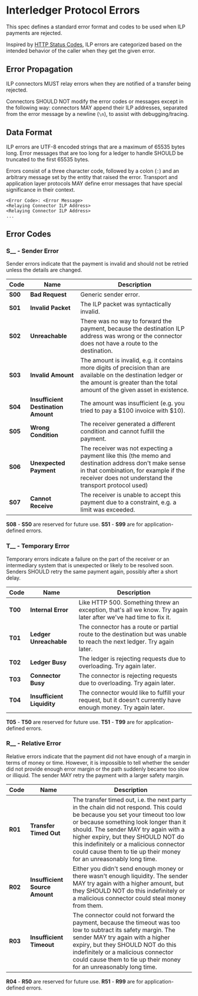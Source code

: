 # Interledger Protocol Errors

This spec defines a standard error format and codes to be used when ILP payments are rejected.

Inspired by [HTTP Status Codes](https://tools.ietf.org/html/rfc2616#section-10), ILP errors are categorized based on the intended behavior of the caller when they get the given error.

## Error Propagation

ILP connectors MUST relay errors when they are notified of a transfer being rejected.

Connectors SHOULD NOT modify the error codes or messages except in the following way: connectors MAY append their ILP addresses, separated from the error message by a newline (`\n`), to assist with debugging/tracing.

## Data Format

ILP errors are UTF-8 encoded strings that are a maximum of 65535 bytes long. Error messages that are too long for a ledger to handle SHOULD be truncated to the first 65535 bytes.

Errors consist of a three character code, followed by a colon (`:`) and an arbitrary message set by the entity that raised the error. Transport and application layer protocols MAY define error messages that have special significance in their context.

```
<Error Code>: <Error Message>
<Relaying Connector ILP Address>
<Relaying Connector ILP Address>
...
```

## Error Codes

### S__ - Sender Error

Sender errors indicate that the payment is invalid and should not be retried unless the details are changed.

| Code | Name | Description |
|---|---|---|
| **S00** | **Bad Request** | Generic sender error. |
| **S01** | **Invalid Packet** | The ILP packet was syntactically invalid. |
| **S02** | **Unreachable** | There was no way to forward the payment, because the destination ILP address was wrong or the connector does not have a route to the destination. |
| **S03** | **Invalid Amount** | The amount is invalid, e.g. it contains more digits of precision than are available on the destination ledger or the amount is greater than the total amount of the given asset in existence. |
| **S04** | **Insufficient Destination Amount** | The amount was insufficient (e.g. you tried to pay a $100 invoice with $10). |
| **S05** | **Wrong Condition** | The receiver generated a different condition and cannot fulfill the payment. |
| **S06** | **Unexpected Payment** | The receiver was not expecting a payment like this (the memo and destination address don't make sense in that combination, for example if the receiver does not understand the transport protocol used) |
| **S07** | **Cannot Receive** | The receiver is unable to accept this payment due to a constraint, e.g. a limit was exceeded. |

**S08** - **S50** are reserved for future use.
**S51** - **S99** are for application-defined errors.

### T__ - Temporary Error

Temporary errors indicate a failure on the part of the receiver or an intermediary system that is unexpected or likely to be resolved soon. Senders SHOULD retry the same payment again, possibly after a short delay.

| Code | Name | Description |
|---|---|---|
| **T00** | **Internal Error** | Like HTTP 500. Something threw an exception, that's all we know. Try again later after we've had time to fix it. |
| **T01** | **Ledger Unreachable** | The connector has a route or partial route to the destination but was unable to reach the next ledger. Try again later. |
| **T02** | **Ledger Busy** | The ledger is rejecting requests due to overloading. Try again later. |
| **T03** | **Connector Busy** | The connector is rejecting requests due to overloading. Try again later. |
| **T04** | **Insufficient Liquidity** | The connector would like to fulfill your request, but it doesn't currently have enough money. Try again later. |

**T05** - **T50** are reserved for future use.
**T51** - **T99** are for application-defined errors.

### R__ - Relative Error

Relative errors indicate that the payment did not have enough of a margin in terms of money or time. However, it is impossible to tell whether the sender did not provide enough error margin or the path suddenly became too slow or illiquid. The sender MAY retry the payment with a larger safety margin.

| Code | Name | Description
|---|---|---|
| **R01** | **Transfer Timed Out** | The transfer timed out, i.e. the next party in the chain did not respond. This could be because you set your timeout too low or because something look longer than it should. The sender MAY try again with a higher expiry, but they SHOULD NOT do this indefinitely or a malicious connector could cause them to tie up their money for an unreasonably long time. |
| **R02** | **Insufficient Source Amount** | Either you didn't send enough money or there wasn't enough liquidity. The sender MAY try again with a higher amount, but they SHOULD NOT do this indefinitely or a malicious connector could steal money from them. |
| **R03** | **Insufficient Timeout** | The connector could not forward the payment, because the timeout was too low to subtract its safety margin. The sender MAY try again with a higher expiry, but they SHOULD NOT do this indefinitely or a malicious connector could cause them to tie up their money for an unreasonably long time. |

**R04** - **R50** are reserved for future use.
**R51** - **R99** are for application-defined errors.

